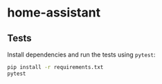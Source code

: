 # home-assistant

## Tests

Install dependencies and run the tests using `pytest`:

```bash
pip install -r requirements.txt
pytest
```
